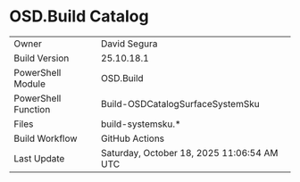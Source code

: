 ﻿# OSD.Build Catalog

| | |
|-|-|
| Owner | David Segura |
| Build Version | 25.10.18.1 |
| PowerShell Module | OSD.Build |
| PowerShell Function | Build-OSDCatalogSurfaceSystemSku |
| Files | build-systemsku.* |
| Build Workflow | GitHub Actions |
| Last Update | Saturday, October 18, 2025 11:06:54 AM UTC |
